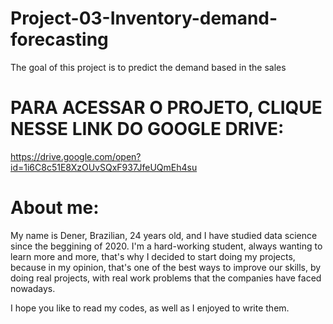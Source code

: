 # Project-03-Inventory-demand-forecasting
The goal of this project is to predict the demand based in the sales

# PARA ACESSAR O PROJETO, CLIQUE NESSE LINK DO GOOGLE DRIVE: 
https://drive.google.com/open?id=1i6C8c51E8XzOUvSQxF937JfeUQmEh4su

# About me:
My name is Dener, Brazilian, 24 years old, and I have studied data science since the beggining of 2020. I'm a hard-working student, 
always wanting to learn more and more, that's why I decided to start doing my projects, because in my opinion, 
that's one of the best ways to improve our skills, by doing real projects, with real work problems that the companies have faced nowadays.

I hope you like to read my codes, as well as I enjoyed to write them.
